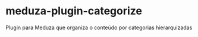 # meduza-plugin-categorize
Plugin para Meduza que organiza o conteúdo por categorias hierarquizadas
